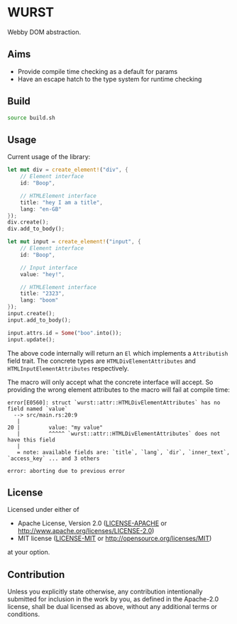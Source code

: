 # WURST

Webby DOM abstraction.

## Aims

- Provide compile time checking as a default for params
- Have an escape hatch to the type system for runtime checking

## Build

```bash
source build.sh
```

## Usage

Current usage of the library:

```rust
let mut div = create_element!("div", {
    // Element interface
    id: "Boop",

    // HTMLElement interface
    title: "hey I am a title",
    lang: "en-GB"
});
div.create();
div.add_to_body();

let mut input = create_element!("input", {
    // Element interface
    id: "Boop",

    // Input interface
    value: "hey!",

    // HTMLElement interface
    title: "2323",
    lang: "boom"
});
input.create();
input.add_to_body();

input.attrs.id = Some("boo".into());
input.update();
```

The above code internally will return an `El` which implements a `Attributish` field trait.
The concrete types are `HTMLDivElementAttributes` and `HTMLInputElementAttributes` respectively.

The macro will only accept what the concrete interface will accept. So providing the wrong element attributes to the macro will fail at compile time:

```
error[E0560]: struct `wurst::attr::HTMLDivElementAttributes` has no field named `value`
  --> src/main.rs:20:9
   |
20 |         value: "my value"
   |         ^^^^^ `wurst::attr::HTMLDivElementAttributes` does not have this field
   |
   = note: available fields are: `title`, `lang`, `dir`, `inner_text`, `access_key` ... and 3 others

error: aborting due to previous error
```


## License

Licensed under either of

 * Apache License, Version 2.0
   ([LICENSE-APACHE](LICENSE-APACHE) or http://www.apache.org/licenses/LICENSE-2.0)
 * MIT license
   ([LICENSE-MIT](LICENSE-MIT) or http://opensource.org/licenses/MIT)

at your option.

## Contribution

Unless you explicitly state otherwise, any contribution intentionally submitted
for inclusion in the work by you, as defined in the Apache-2.0 license, shall be
dual licensed as above, without any additional terms or conditions.
